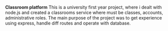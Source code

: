 **Classroom platform**
This is a university first year project, where i dealt with node.js and created a classrooms service where must be classes, accounts, administrative roles.
The main purpose of the project was to get experience using express, handle diff routes and operate with database. 
